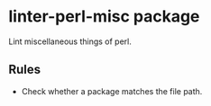# linter-perl-misc package

Lint miscellaneous things of perl.

## Rules

* Check whether a package matches the file path.
